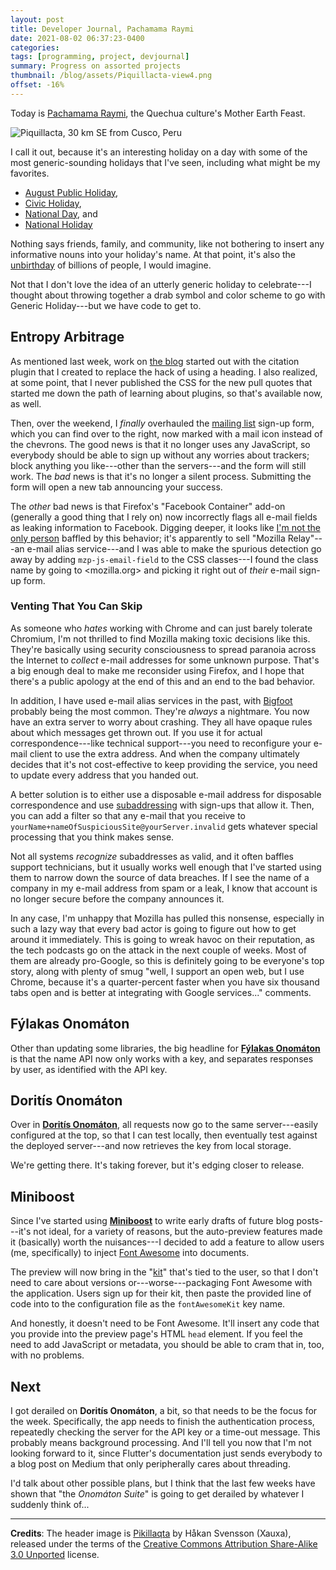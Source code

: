 ```yaml
---
layout: post
title: Developer Journal, Pachamama Raymi
date: 2021-08-02 06:37:23-0400
categories:
tags: [programming, project, devjournal]
summary: Progress on assorted projects
thumbnail: /blog/assets/Piquillacta-view4.png
offset: -16%
---
```


Today is [Pachamama Raymi](https://en.wikipedia.org/wiki/Pachamama_Raymi), the Quechua culture's Mother Earth Feast.

![Piquillacta, 30 km SE from Cusco, Peru](/blog/assets/Piquillacta-view4.png "Not too far from where Pachamama Raymi is celebrated")

I call it out, because it's an interesting holiday on a day with some of the most generic-sounding holidays that I've seen, including what might be my favorites.

 * [August Public Holiday](https://en.wikipedia.org/wiki/Public_holidays_in_the_Republic_of_Ireland),
 * [Civic Holiday](https://en.wikipedia.org/wiki/Civic_Holiday),
 * [National Day](https://en.wikipedia.org/wiki/National_Day_%28Benin%29), and
 * [National Holiday](https://en.wikipedia.org/wiki/Swiss_National_Day)

Nothing says friends, family, and community, like not bothering to insert any informative nouns into your holiday's name.  At that point, it's also the [unbirthday](https://en.wikipedia.org/wiki/Unbirthday) of billions of people, I would imagine.

Not that I don't love the idea of an utterly generic holiday to celebrate---I thought about throwing together a drab symbol and color scheme to go with Generic Holiday---but we have code to get to.

## Entropy Arbitrage

As mentioned last week, work on [the blog](https://github.com/jcolag/entropy-arbitrage-code/) started out with the citation plugin that I created to replace the hack of using a heading.  I also realized, at some point, that I never published the CSS for the new pull quotes that started me down the path of learning about plugins, so that's available now, as well.

Then, over the weekend, I *finally* overhauled the [mailing list](https://entropy-arbitrage.mailchimpsites.com/) sign-up form, which you can find over to the right, now marked with <i class="far fa-envelope"></i> a mail icon instead of the chevrons.  The good news is that it no longer uses any JavaScript, so everybody should be able to sign up without any worries about trackers; block anything you like---other than the servers---and the form will still work.  The *bad* news is that it's no longer a silent process.  Submitting the form will open a new tab announcing your success.

The *other* bad news is that Firefox's "Facebook Container" add-on (generally a good thing that I rely on) now incorrectly flags all e-mail fields as leaking information to Facebook.  Digging deeper, it looks like [I'm not the only person](https://github.com/mozilla/contain-facebook/issues/783) baffled by this behavior; it's apparently to sell "Mozilla Relay"---an e-mail alias service---and I was able to make the spurious detection go away by adding `mzp-js-email-field` to the CSS classes---I found the class name by going to <mozilla.org> and picking it right out of *their* e-mail sign-up form.

### Venting That You Can Skip

As someone who *hates* working with Chrome and can just barely tolerate Chromium, I'm not thrilled to find Mozilla making toxic decisions like this.  They're basically using security consciousness to spread paranoia across the Internet to *collect* e-mail addresses for some unknown purpose.  That's a big enough deal to make me reconsider using Firefox, and I hope that there's a public apology at the end of this and an end to the bad behavior.

In addition, I have used e-mail alias services in the past, with [Bigfoot](https://en.wikipedia.org/wiki/Bigfoot_International) probably being the most common.  They're *always* a nightmare.  You now have an extra server to worry about crashing.  They all have opaque rules about which messages get thrown out.  If you use it for actual correspondence---like technical support---you need to reconfigure your e-mail client to use the extra address.  And when the company ultimately decides that it's not cost-effective to keep providing the service, you need to update every address that you handed out.

A better solution is to either use a disposable e-mail address for disposable correspondence and use [subaddressing](https://en.wikipedia.org/wiki/Email_address#Subaddressing) with sign-ups that allow it.  Then, you can add a filter so that any e-mail that you receive to `yourName+nameOfSuspiciousSite@yourServer.invalid` gets whatever special processing that you think makes sense.

Not all systems *recognize* subaddresses as valid, and it often baffles support technicians, but it usually works well enough that I've started using them to narrow down the source of data breaches.  If I see the name of a company in my e-mail address from spam or a leak, I know that account is no longer secure before the company announces it.

In any case, I'm unhappy that Mozilla has pulled this nonsense, especially in such a lazy way that every bad actor is going to figure out how to get around it immediately.  This is going to wreak havoc on their reputation, as the tech podcasts go on the attack in the next couple of weeks.  Most of them are already pro-Google, so this is definitely going to be everyone's top story, along with plenty of smug "well, I support an open web, but I use Chrome, because it's a quarter-percent faster when you have six thousand tabs open and is better at integrating with Google services..." comments.

## Fýlakas Onomáton

Other than updating some libraries, the big headline for [**Fýlakas Onomáton**](https://github.com/jcolag/fylakas-onomaton/) is that the name API now only works with a key, and separates responses by user, as identified with the API key.

## Doritís Onomáton

Over in [**Doritís Onomáton**](https://github.com/jcolag/doritis-onomaton/), all requests now go to the same server---easily configured at the top, so that I can test locally, then eventually test against the deployed server---and now retrieves the key from local storage.

We're getting there.  It's taking forever, but it's edging closer to release.

## Miniboost

Since I've started using [**Miniboost**](https://github.com/jcolag/Miniboost) to write early drafts of future blog posts---it's not ideal, for a variety of reasons, but the auto-preview features made it (basically) worth the nuisances---I decided to add a feature to allow users (me, specifically) to inject [Font Awesome](https://fontawesome.com/) into documents.

The preview will now bring in the "[kit](https://fontawesome.com/start)" that's tied to the user, so that I don't need to care about versions or---worse---packaging Font Awesome with the application.  Users sign up for their kit, then paste the provided line of code into to the configuration file as the `fontAwesomeKit` key name.

And honestly, it doesn't need to be Font Awesome.  It'll insert any code that you provide into the preview page's HTML `head` element.  If you feel the need to add JavaScript or metadata, you should be able to cram that in, too, with no problems.

## Next

I got derailed on **Doritís Onomáton**, a bit, so that needs to be the focus for the week.  Specifically, the app needs to finish the authentication process, repeatedly checking the server for the API key or a time-out message.  This probably means background processing.  And I'll tell you now that I'm not looking forward to it, since Flutter's documentation just sends everybody to a blog post on Medium that only peripherally cares about threading.

I'd talk about other possible plans, but I think that the last few weeks have shown that "the *Onomáton Suite*" is going to get derailed by whatever I suddenly think of...

* * *

**Credits**:  The header image is [Pikillaqta](https://commons.wikimedia.org/wiki/File:Piquillacta_view4.jpg) by Håkan Svensson (Xauxa), released under the terms of the [Creative Commons Attribution Share-Alike 3.0 Unported](https://creativecommons.org/licenses/by-sa/3.0/deed.en) license.
